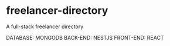 # freelancer-directory
A full-stack freelancer directory 


DATABASE: MONGODB
BACK-END: NESTJS
FRONT-END: REACT
